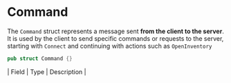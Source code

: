# Command

The `Command` struct represents a message sent **from the client to the server**.
It is used by the client to send specific commands or requests to the server,
starting with `Connect` and continuing with actions such as `OpenInventory`

```rust
pub struct Command {}
```

| Field | Type | Description |

